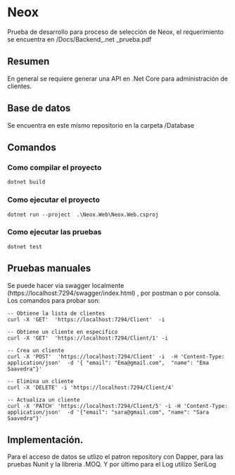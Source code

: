 # Neox
Prueba de desarrollo para proceso de selección de Neox, el requerimiento se encuentra en /Docs/Backend_.net _prueba.pdf

## Resumen
En general se requiere generar una API en .Net Core para administración de clientes. 

## Base de datos
Se encuentra en este mismo repositorio en la carpeta /Database

## Comandos
### Como compilar el proyecto
```
dotnet build
```

### Como ejecutar el proyecto
```
dotnet run --project  .\Neox.Web\Neox.Web.csproj
```

### Como ejecutar las pruebas
```
dotnet test

```

## Pruebas manuales

Se puede hacer via swagger localmente (https://localhost:7294/swagger/index.html) , por postman o por consola. 
Los comandos para probar son:

```
-- Obtiene la lista de clientes
curl -X 'GET'  'https://localhost:7294/Client'  -i

-- Obtiene un cliente en especifico
curl -X 'GET'  'https://localhost:7294/Client/1' -i

-- Crea un cliente
curl -X 'POST'  'https://localhost:7294/Client' -i  -H 'Content-Type: application/json'  -d '{ "email": "Ema@gmail.com",  "name": "Ema Saavedra"}'

-- Elimina un cliente
curl -X 'DELETE' -i 'https://localhost:7294/Client/4'

-- Actualiza un cliente
curl -X 'PATCH' 'https://localhost:7294/Client/5' -i -H 'Content-Type: application/json'  -d '{"email": "sara@gmail.com", "name": "Sara Saavedra"}'

```

## Implementación. 
Para el acceso de datos se utlizo el patron repository con Dapper, para las pruebas Nunit y la libreria .MOQ. Y por último para el Log utilizo SeriLog



